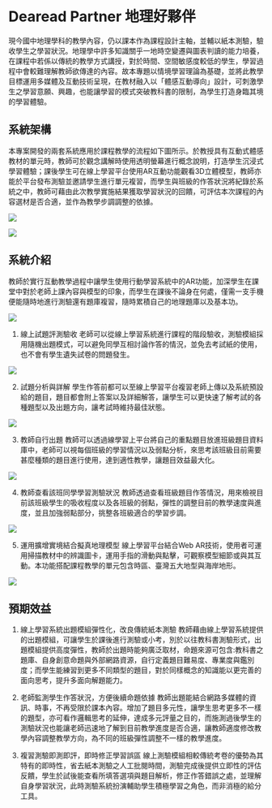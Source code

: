 # Dearead Partner 地理好夥伴

現今國中地理學科的教學內容，仍以課本作為課程設計主軸，並輔以紙本測驗，驗收學生之學習狀況。地理學中許多知識關乎一地時空變遷與圖表判讀的能力培養，在課程中若係以傳統的教學方式講授，對於時間、空間敏感度較低的學生，學習過程中會較難理解教師欲傳達的內容。故本專題以情境學習理論為基礎，並將此教學目標運用多媒體及互動技術呈現，在教材融入以「體感互動導向」設計，可刺激學生之學習意願、興趣，也能讓學習的模式突破教科書的限制，為學生打造身臨其境的學習體驗。

## 系統架構
本專案開發的兩套系統應用於課程教學的流程如下圖所示。於教授具有互動式體感教材的單元時，教師可於觀念講解時使用透明螢幕進行概念說明，打造學生沉浸式學習體驗；課後學生可在線上學習平台使用AR互動功能觀看3D立體模型，教師亦能於平台發布測驗並邀請學生進行單元複習，而學生與班級的作答狀況將紀錄於系統之中，教師可藉由此次教學實施結果獲取學習狀況的回饋，可評估本次課程的內容選材是否合適，並作為教學步調調整的依據。

![](https://github.com/102129kevin/DereadPartner-QuizPlatform/blob/main/m1.jpg)

![](https://github.com/102129kevin/DereadPartner-QuizPlatform/blob/main/m2.png)

## 系統介紹
教師於實行互動教學過程中讓學生使用行動學習系統中的AR功能，加深學生在課堂中對於老師上課內容與模型的印象，而學生在課後不論身在何處，僅需一支手機便能隨時地進行測驗還有題庫複習，隨時累積自己的地理題庫以及基本功。

![](https://github.com/102129kevin/DereadPartner-QuizPlatform/blob/main/f1.png)

1. 線上試題評測驗收
    老師可以從線上學習系統進行課程的階段驗收，測驗模組採用隨機出題模式，可以避免同學互相討論作答的情況，並免去考試紙的使用，也不會有學生遺失試卷的問題發生。

![](https://github.com/102129kevin/DereadPartner-QuizPlatform/blob/main/f2.png)

2. 試題分析與詳解
    學生作答前都可以至線上學習平台複習老師上傳以及系統預設給的題目，題目都會附上答案以及詳細解答，讓學生可以更快速了解考試的各種題型以及出題方向，讓考試時維持最佳狀態。

![](https://github.com/102129kevin/DereadPartner-QuizPlatform/blob/main/f3.png)

3. 教師自行出題
    教師可以透過線學習上平台將自己的重點題目放進班級題目資料庫中，老師可以視每個班級的學習情況以及弱點分析，來思考該班級目前需要甚麼種類的題目進行使用，達到適性教學，讓題目效益最大化。

![](https://github.com/102129kevin/DereadPartner-QuizPlatform/blob/main/f4.png)

4. 教師查看該班同學學習測驗狀況
    教師透過查看班級題目作答情況，用來檢視目前該班級學生的吸收程度以及各班級的弱點，彈性的調整目前的教學速度與進度，並且加強弱點部分，挑整各班級適合的學習步調。

![](https://github.com/102129kevin/DereadPartner-QuizPlatform/blob/main/f5.png)

5. 運用擴增實境結合擬真地理模型
    線上學習平台結合Web AR技術，使用者可運用掃描教材中的辨識圖卡，運用手指的滑動與點擊，可觀察模型細節或與其互動。本功能搭配課程教學的單元包含時區、臺灣五大地型與海岸地形。

![](https://github.com/102129kevin/DereadPartner-QuizPlatform/blob/main/f6.png)

## 預期效益
1. 線上學習系統出題模組彈性化，改良傳統紙本測驗
    教師藉由線上學習系統提供的出題模組，可讓學生於課後進行測驗或小考，別於以往教科書測驗形式，出題模組提供高度彈性，教師於出題時能夠廣泛取材，命題來源可包含:教科書之題庫、自身創意命題與外部網路資源，自行定義題目難易度、專業度與鑑別度；而學生能練習到更多不同類型的題目，對於同樣概念的知識能以更完善的面向思考，提升多面向解題能力。

2.  老師監測學生作答狀況，方便後續命題依據
    教師出題能結合網路多媒體的資訊、時事，不再受限於課本內容。增加了題目多元性，讓學生思考更多不一樣的題型，亦可看作邏輯思考的延伸，達成多元評量之目的，而施測過後學生的測驗狀況也能讓老師迅速地了解到目前教學進度是否合適，讓教師適度修改教學內容調整教學方向，為不同的班級彈性調整不一樣的教學進度。
    
3. 複習測驗即測即評，即時修正學習誤區
    線上測驗模組相較傳統考卷的優勢為其特有的即時性，省去紙本測驗之人工批閱時間，測驗完成後提供立即性的評估反饋，學生於試後能查看所填答選項與題目解析，修正作答錯誤之處，並理解自身學習狀況，此時測驗系統扮演輔助學生積極學習之角色，而非消極的給分工具。

